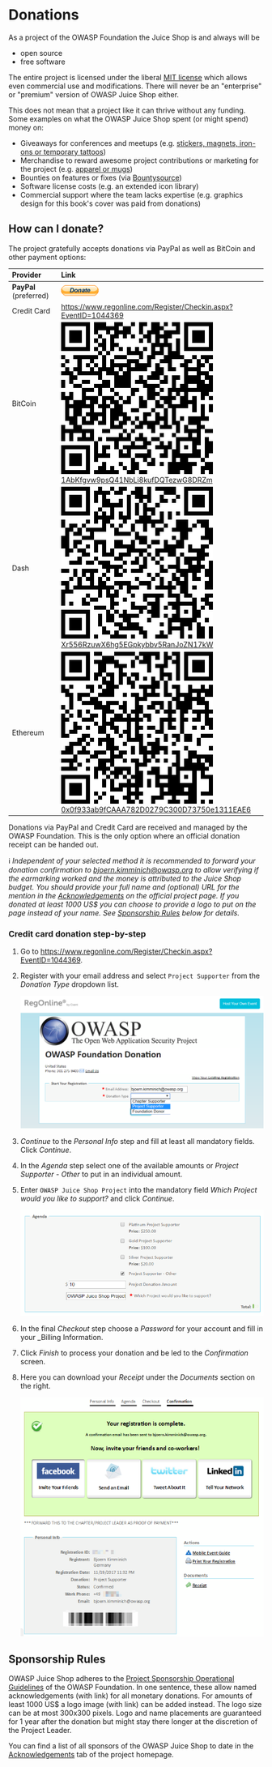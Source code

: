 # Donations

As a project of the OWASP Foundation the Juice Shop is and always will
be

* open source
* free software

The entire project is licensed under the liberal
[MIT license](https://opensource.org/licenses/MIT) which allows even
commercial use and modifications. There will never be an "enterprise" or
"premium" version of OWASP Juice Shop either.

This does not mean that a project like it can thrive without any
funding. Some examples on what the OWASP Juice Shop spent (or might
spend) money on:

* Giveaways for conferences and meetups (e.g.
  [stickers, magnets, iron-ons or temporary tattoos](https://www.stickeryou.com/products/owasp-juice-shop/794))
* Merchandise to reward awesome project contributions or marketing for
  the project (e.g.
  [apparel or mugs](http://shop.spreadshirt.com/juiceshop))
* Bounties on features or fixes (via
  [Bountysource](https://www.bountysource.com/teams/juice-shop))
* Software license costs (e.g. an extended icon library)
* Commercial support where the team lacks expertise (e.g. graphics
  design for this book's cover was paid from donations)

## How can I donate?

The project gratefully accepts donations via PayPal as well as BitCoin
and other payment options:

| Provider               | Link                                                                                                                                                                                                                                                               |
|:-----------------------|:-------------------------------------------------------------------------------------------------------------------------------------------------------------------------------------------------------------------------------------------------------------------|
| **PayPal** (preferred) | [![PayPal Donate Button](img/paypal_donate.gif)](https://www.paypal.com/cgi-bin/webscr?cmd=_donations&business=paypal%40owasp%2eorg&lc=BM&item_name=OWASP%20Juice%20Shop%20Project&item_number=OWASP%20Foundation&no_note=0&currency_code=USD&bn=PP%2dDonationsBF) |
| Credit Card            | <https://www.regonline.com/Register/Checkin.aspx?EventID=1044369>                                                                                                                                                                                                  |
| BitCoin                | ![bitcoin:1AbKfgvw9psQ41NbLi8kufDQTezwG8DRZm](img/1AbKfgvw9psQ41NbLi8kufDQTezwG8DRZm.png)<br>[1AbKfgvw9psQ41NbLi8kufDQTezwG8DRZm](https://blockchain.info/address/1AbKfgvw9psQ41NbLi8kufDQTezwG8DRZm)                                                              |
| Dash                   | ![dash:Xr556RzuwX6hg5EGpkybbv5RanJoZN17kW](img/Xr556RzuwX6hg5EGpkybbv5RanJoZN17kW.png)<br>[Xr556RzuwX6hg5EGpkybbv5RanJoZN17kW](https://explorer.dash.org/address/Xr556RzuwX6hg5EGpkybbv5RanJoZN17kW)                                                               |
| Ethereum               | ![0x0f933ab9fCAAA782D0279C300D73750e1311EAE6](img/0x0f933ab9fCAAA782D0279C300D73750e1311EAE6.png)<br>[0x0f933ab9fCAAA782D0279C300D73750e1311EAE6](https://etherscan.io/address/0x0f933ab9fcaaa782d0279c300d73750e1311eae6)                                         |

Donations via PayPal and Credit Card are received and managed by the
OWASP Foundation. This is the only option where an official donation
receipt can be handed out.

:information_source: _Independent of your selected method it is recommended to forward your
donation confirmation to <bjoern.kimminich@owasp.org> to allow verifying
if the earmarking worked and the money is attributed to the Juice Shop
budget. You should provide your full name and (optional) URL for the
mention in the
[Acknowledgements](https://www.owasp.org/index.php/OWASP_Juice_Shop_Project#tab=Acknowledgements)
on the official project page. If you donated at least 1000 US$ you can
choose to provide a logo to put on the page instead of your name. See
[Sponsorship Rules](#sponsorship-rules) below for details._

### Credit card donation step-by-step

1. Go to
   <https://www.regonline.com/Register/Checkin.aspx?EventID=1044369>.
2. Register with your email address and select `Project Supporter` from
   the _Donation Type_ dropdown list.

   ![Registration step](img/regonline01.png)
3. _Continue_ to the _Personal Info_ step and fill at least all
   mandatory fields. Click _Continue_.
4. In the _Agenda_ step select one of the available amounts or _Project
   Supporter - Other_ to put in an individual amount.
5. Enter `OWASP Juice Shop Project` into the mandatory field _Which
   Project would you like to support?_ and click _Continue_.

   ![Registration step](img/regonline02.png)
6. In the final _Checkout_ step choose a _Password_ for your account and
   fill in your _Billing Information.
7. Click _Finish_ to process your donation and be led to the
   _Confirmation_ screen.
8. Here you can download your _Receipt_ under the _Documents_ section on
   the right.

   ![Registration step](img/regonline03.png)

## Sponsorship Rules

OWASP Juice Shop adheres to the
[Project Sponsorship Operational Guidelines](https://www.owasp.org/index.php/Project_Sponsorship_Operational_Guidelines)
of the OWASP Foundation. In one sentence, these allow named
acknowledgements (with link) for all monetary donations. For amounts of
least 1000 US$ a logo image (with link) can be added instead. The logo
size can be at most 300x300 pixels. Logo and name placements are
guaranteed for 1 year after the donation but might stay there longer at
the discretion of the Project Leader.

You can find a list of all sponsors of the OWASP Juice Shop to date in
the
[Acknowledgements](https://www.owasp.org/index.php/OWASP_Juice_Shop_Project#tab=Acknowledgements)
tab of the project homepage.

